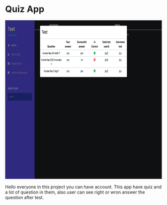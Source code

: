 # Quiz App

<p  align="center" >
  <img width="900" height="510" src="image/start.png">
</p>

Hello everyone in this project you can have account. This app have quiz and a lot of question in them, also user can see right or wron answer the question after test.
